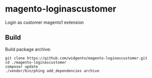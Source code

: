 # magento-loginascustomer
Login as customer magento1 extension

## Build

Build package archive:

```
git clone https://github.com/widgento/magento-loginascustomer.git
cd ./magento-loginascustomer
composer update
./vendor/bin/phing add_dependencies archive
```

